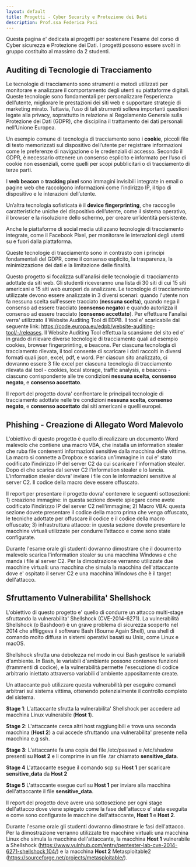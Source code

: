 ```yaml
---
layout: default
title: Progetti - Cyber Security e Protezione dei Dati
description: Prof.ssa Federica Paci
---
```

Questa pagina e' dedicata ai progetti per sostenere l'esame del corso di Cyber sicurezza e Protezione dei Dati. I progetti possono essere svolti in gruppo costituito al massimo da 2 studenti.

## Auditing di Tecnologie di Tracciamento 
Le tecnologie di tracciamento sono strumenti e metodi utilizzati per monitorare e analizzare il comportamento degli utenti su piattaforme digitali. Queste tecnologie sono fondamentali per personalizzare l’esperienza dell’utente, migliorare le prestazioni dei siti web e supportare strategie di marketing mirato. Tuttavia, l’uso di tali strumenti solleva importanti questioni legate alla privacy, soprattutto in relazione al Regolamento Generale sulla Protezione dei Dati (GDPR), che disciplina il trattamento dei dati personali nell’Unione Europea.

Un esempio comune di tecnologia di tracciamento sono i **cookie**, piccoli file di testo memorizzati sul dispositivo dell’utente per registrare informazioni come le preferenze di navigazione o le credenziali di accesso. Secondo il GDPR, è necessario ottenere un consenso esplicito e informato per l’uso di cookie non essenziali, come quelli per scopi pubblicitari o di tracciamento di terze parti. 

I **web beacon** o **tracking pixel** sono immagini invisibili integrate in email o pagine web che raccolgono informazioni come l’indirizzo IP, il tipo di dispositivo e le interazioni dell’utente.  

Un’altra tecnologia sofisticata è il **device fingerprinting**, che raccoglie caratteristiche uniche del dispositivo dell’utente, come il sistema operativo, il browser e la risoluzione dello schermo, per creare un’identità persistente. 

Anche le piattaforme di social media utilizzano tecnologie di tracciamento integrate, come il Facebook Pixel, per monitorare le interazioni degli utenti su e fuori dalla piattaforma. 

Queste tecnologie di tracciamento sono in contrasto con i principi fondamentali del GDPR, come il consenso esplicito, la trasparenza, la minimizzazione dei dati e la limitazione delle finalità. 

Questo progetto si focalizza sull'analisi delle tecnologie di tracciamento adottate da siti web. Gli studenti riceveranno una lista di 30 siti di cui 15 siti americani e 15 siti web europeri da analizzare. Le tecnologie di tracciamento utilizzate devono essere analizzate in 3 diversi scenari: quando l'utente non fa nessuna scelta sull'essere tracciato (**nessuna scelta**), quando nega il consenso ad essere tracciato (**consenso negato**) e quando autorizza il consenso ad essere tracciato (**consenso accettato**). Per effettuare l'analisi verra' utilizzato il Website Auditing Tool di EDPB. Il tool e' scaricabile dal seguente link: https://code.europa.eu/edpb/website-auditing-tool/-/releases. Il Website Auditing Tool effettua la scansione del sito ed e' in grado di rilevare diverse tecnologie di tracciamento quali ad esempio cookies, browser fingerprinting, e beacons. Per ciascuna tecnologia di tracciamento rilevata, il tool consente di scaricare i dati raccolti in diversi formati quali json, excel, pdf, e word. Per ciascun sito analizzato, ci dovranno essere 3 file excel per ciascuna tecnologia di tracciamento rilevata dal tool - cookies, local storage, traffic analysis, e beacons - ciascuno corrispondente alle tre condizioni **nessuna scelta**, **consenso negato**, e **consenso accettato**.

Il report del progetto dovra' confrontare le principali tecnologie di tracciamento adottate nelle tre condizioni **nessuna scelta**, **consenso negato**, e **consenso accettato** dai siti americani e quelli europei. 

## Phishing - Creazione di Allegato Word Malevolo

L'obiettivo di questo progetto è quello di realizzare un documento Word malevolo che contiene una macro VBA, che installa un information stealer che ruba file contenenti informazioni sensitive dalla macchina delle vittime. La macro si connette a Dropbox e scarica un'immagine in cui e' stato codificato l'indirizzo IP del server C2 da cui scaricare l'information stealer. Dopo di che scarica dal server C2 l'information stealer e lo lancia. L'information stealer dovra' inviare i file con le informazioni sensitive al server C2. Il codice della macro deve essere offuscato. 

Il report per presentare il progetto dovra' contenere le seguenti sottosezioni: 1) creazione immagine: in questa sezione dovete spiegare come avete codificato l'indirizzo IP del server C2 nell'immagine; 2) Macro VBA: questa sezione dovete presentare il codice della macro prima che venga offuscato, le tecniche adottate per offuscare il codice e il codice della macro offuscato; 3) infrastruttura attacco: in questa sezione dovete presentare le macchine virtuali utilizzate per condurre l’attacco e come sono state configurate. 

Durante l'esame orale gli studenti dovranno dimostrare che il documento malevolo scarica l'information stealer su una macchina Windows e che manda i file al server C2. Per la dimostrazione verranno utilizzate due macchine virtuali: una macchina che simula la macchina dell'attaccante dove e' ospitato il server C2 e una macchina Windows che è il target dell'attacco.

## Sfruttamento Vulnerabilita' Shellshock

L'obiettivo di questo progetto e' quello di condurre un attacco multi-stage sfruttando la vulnerabilita' Shellshock (CVE-2014-6271). La vulnerabilità Shellshock (o Bashdoor) è un grave problema di sicurezza scoperto nel 2014 che affliggeva il software Bash (Bourne Again Shell), una shell di comando molto diffusa in sistemi operativi basati su Unix, come Linux e macOS. 

Shellshock sfrutta una debolezza nel modo in cui Bash gestisce le variabili d'ambiente. In Bash, le variabili d'ambiente possono contenere funzioni (frammenti di codice), e la vulnerabilità permette l'esecuzione di codice arbitrario iniettato attraverso variabili d'ambiente appositamente create.

Un attaccante può utilizzare questa vulnerabilità per eseguire comandi arbitrari sul sistema vittima, ottenendo potenzialmente il controllo completo del sistema.

**Stage 1**: L'attaccante sfrutta la vulnerabilita' Shellshock per accedere ad macchina Linux vulnerabile (**Host 1**). 

**Stage 2**:  L'attaccante cerca altri host raggiungibili e trova una seconda macchina (**Host 2**) a cui accede sfruttando una vulnerabilita' presente nella macchina e.g ssh.

**Stage 3**: L'attaccante fa una copia dei file /etc/passwd e /etc/shadow presenti su **Host 2**  e li comprime in un file .tar chiamato **sensitive_data**.

**Stage 4** L'attaccante esegue il comando scp su **Host 1** per scaricare **sensitive_data** da **Host 2**

**Stage 5** L'attaccante esegue curl su **Host 1** per inviare alla macchina dell'attaccante il file **sensitive_data**.

Il report del progetto deve avere una sottosezione per ogni stage dell'attacco dove viene spiegato come la fase dell'attacco e' stata eseguita e come sono configurate le macchine dell'attaccante, **Host 1** e **Host 2**.

Durante l'esame orale gli studenti dovranno dimostrare le fasi dell'attacco. Per la dimostrazione verranno utilizzate tre macchine virtuali: una macchina Linux che simula la macchina dell'attaccante, la macchina **Host 1** vulnerabile a Shellshock (https://www.vulnhub.com/entry/pentester-lab-cve-2014-6271-shellshock,104/) e la macchina **Host 2** Metasploitable2 (https://sourceforge.net/projects/metasploitable/).



